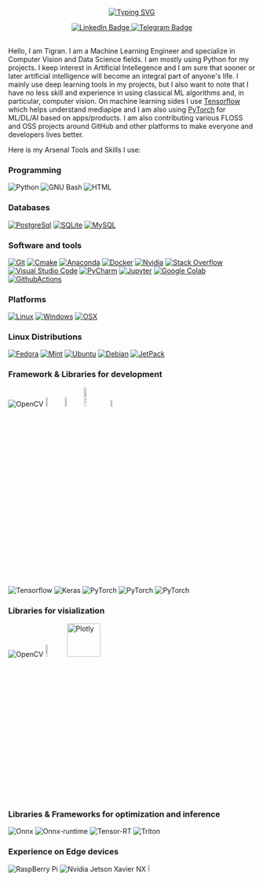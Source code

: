 
<!--
**TigranMakyan/TigranMakyan** is a ✨ _special_ ✨ repository because its `README.md` (this file) appears on your GitHub profile.

Here are some ideas to get you started:

- 🔭 I’m currently working on ...
- 🌱 I’m currently learning ...
- 👯 I’m looking to collaborate on ...
- 🤔 I’m looking for help with ...
- 💬 Ask me about ...
- 📫 How to reach me: ...
- 😄 Pronouns: ...
- ⚡ Fun fact: ...
-->
<p align="center">
<a href="https://github.com/TigranMakyan"><img src="https://readme-typing-svg.demolab.com?font=Fira+Code&size=32&pause=2000&color=4A71D9&center=true&vCenter=true&width=435&lines=Hi+there%F0%9F%91%8B!+I+am+Tigran;Nice+to+meet+you!" alt="Typing SVG" /></a>
</p>
<div id="badges", align="center">
  <a href="https://www.linkedin.com/in/tigranmakyan">
    <img src="https://img.shields.io/badge/LinkedIn-blue?style=for-the-badge&logo=linkedin&logoColor=white" alt="LinkedIn Badge"/>
  </a>
  <a href="https://www.t.me/Tigran_Makyan">
    <img src="https://img.shields.io/badge/Telegram-blue?style=for-the-badge&logo=telegram&logoColor=white" alt="Telegram Badge"/>
  </a>
</div>
<br>
<p align="left">
  Hello, I am Tigran. I am a Machine Learning Engineer and specialize in Computer Vision and Data Science fields. I am mostly using Python for my projects. I keep interest in Artificial Intellegence and 
I am sure that sooner or later artificial intelligence will become an integral part of anyone's life. I mainly use deep learning tools in my projects, but I also want to note that I have no less skill and experience in using classical ML algorithms and, in particular, computer vision. 
On machine learning sides I use <a href="https://www.tensorflow.org">Tensorflow</a> which helps understand mediapipe and I am also using <a href="https://www.pytorch.org">PyTorch</a> for ML/DL/AI based on apps/products. I am also contributing various FLOSS and OSS projects around GitHub and other platforms to make everyone and developers lives better.
</p>

Here is my Arsenal Tools and Skills I use:
<h3 align="left">Programming</h3>
<p>
    <img alt="Python" src="https://img.shields.io/badge/Python-3776AB.svg?logo=python&logoColor=white"></img>
    <img alt="GNU Bash" src="https://img.shields.io/badge/GNU Bash-4EAA25.svg?logo=gnubash&logoColor=white"></img>
    <img alt="HTML" src="https://img.shields.io/badge/HTML%20-%23E34F26.svg?logo=html5&logoColor=white"></img>
</p>
<h3 align="left">Databases</h3>
<p>
    <a href="#"><img alt="PostgreSql" src="https://img.shields.io/badge/PostgreSql-4169E1?logo=postgresql&logoColor=white"></a>
    <a href="#"><img alt="SQLite" src ="https://img.shields.io/badge/SQLite-003B57.svg?logo=sqlite&logoColor=white"></a>
    <a href="#"><img alt="MySQL" src ="https://img.shields.io/badge/MySQL-4479A1.svg?logo=MySQL&logoColor=white"></a>
</p>
<h3 align="left">Software and tools</h3>
<p>
    <a href="#"><img alt="Git" src="https://img.shields.io/badge/Git%20-%23F05033.svg?logo=git&logoColor=white"></a>
    <a href="#"><img alt="Cmake" src="https://img.shields.io/badge/Cmake-064F8C.svg?logo=Cmake&logoColor=white"></a>
    <a href="#"><img alt="Anaconda" src="https://img.shields.io/badge/Anaconda-44A833.svg?logo=Anaconda&logoColor=white"></a>
    <a href="#"><img alt="Docker" src="https://img.shields.io/badge/Docker-2391E6.svg?logo=docker&logoColor=white"></img></a>
    <a href="#"><img alt="Nvidia" src="https://img.shields.io/badge/Nvidia-76B900.svg?logo=Nvidia&logoColor=white"></img></a>
    <a href="#"><img alt="Stack Overflow" src="https://img.shields.io/badge/-StackOverflow-F58025?logo=stack-overflow&logoColor=white"></a>
    <a href="#"><img alt="Visual Studio Code" src="https://img.shields.io/badge/Visual%20Studio%20Code-0078d7.svg?logo=visual-studio-code&logoColor=white"></a>
    <a href="#"><img alt="PyCharm" src="https://img.shields.io/badge/PyCharm-000000.svg?logo=pycharm&logoColor=white"></a>
    <a href="#"><img alt="Jupyter" src="https://img.shields.io/badge/JupyterNotebook-F37626.svg?logo=Jupyter&logoColor=white"></a>
    <a href="#"><img alt="Google Colab" src="https://colab.research.google.com/assets/colab-badge.svg"></a>
    <a href="#"><img alt="GithubActions" src="https://img.shields.io/badge/Github Actions-2088FF.svg?logo=githubactions&logoColor=white"></a>
</p>
<h3 align="left">Platforms</h3>
<p>
    <a href="#"><img alt="Linux" src="https://img.shields.io/badge/Linux-%23F7DF1E.svg?logo=Linux&logoColor=black"></a>
    <a href="#"><img alt="Windows" src="https://img.shields.io/badge/Windows-%2391E6.svg?logo=Windows&logoColor=white"></a>
    <a href="#"><img alt="OSX" src="https://img.shields.io/badge/Mac-OSX-%23E34F26.svg?logo=Apple&logoColor=white"></a>
</p>

<h3 align="left">Linux Distributions</h3>
<p>
    <a href="#"><img alt="Fedora" src="https://img.shields.io/badge/Fedora-51A2DA.svg?logo=fedora&logoColor=white"></a>
    <a href="#"><img alt="Mint" src="https://img.shields.io/badge/CentOS-262577.svg?logo=CentOS&logoColor=white"></a>
    <a href="#"><img alt="Ubuntu" src="https://img.shields.io/badge/Ubuntu-FE7A16.svg?logo=Ubuntu&logoColor=white"></a>
    <a href="#"><img alt="Debian" src="https://img.shields.io/badge/Debian-A81D33.svg?logo=Debian&logoColor=white"></a>
    <a href="#"><img alt="JetPack" src="https://img.shields.io/badge/Nvidia-76B900.svg?logo=Nvidia&logoColor=white"></img></a>
</p>

<h3 align="left">Framework & Libraries for development</h3>
<p> 
  <img alt="OpenCV" src="https://img.shields.io/badge/OpenCV-2391E6.svg?logo=OpenCV&logoColor=white"></img>
  <img width="7%" alt="Numpy" src="https://img.shields.io/badge/numpy-%23013243.svg?style=for-the-badge&logo=numpy&logoColor=white"></img>
  <img width="7%" alt="Pandas" src="https://img.shields.io/badge/pandas-%23150458.svg?style=for-the-badge&logo=pandas&logoColor=white"></img>
  <img width="10%" alt="Scikit-Learn" src="https://img.shields.io/badge/scikit--learn-%23F7931E.svg?style=for-the-badge&logo=scikit-learn&logoColor=white"></img>
  <img width="6%" alt="SciPy" src="https://img.shields.io/badge/SciPy-%230C55A5.svg?style=for-the-badge&logo=scipy&logoColor=%white"></img>
</p>
<p>
  <img alt="Tensorflow" src="https://img.shields.io/badge/Tensorflow-v2-FE7A16.svg?logo=Tensorflow&logoColor=white"></img>
  <img alt="Keras" src="https://img.shields.io/badge/Keras%20-%231572B6.svg?logo=css3&logoColor=white&color=red"></img>
  <img alt="PyTorch" src="https://img.shields.io/badge/PyTorch-EE4C2C.svg?logo=PyTorch&logoColor=white"></img>
  <img alt="PyTorch" src="https://img.shields.io/badge/TorchVision-EE4C2C.svg?logo=PyTorch&logoColor=white"></img>
  <img alt="PyTorch" src="https://img.shields.io/badge/TorchAudio-EE4C2C.svg?logo=PyTorch&logoColor=white"></img>
</p>

<h3 align="left">Libraries for visialization</h3>
<p> 
  <img alt="OpenCV" src="https://img.shields.io/badge/OpenCV-2391E6.svg?logo=OpenCV&logoColor=white"></img>
  <img width="8%" alt="MatPlotLib" src="https://img.shields.io/badge/Matplotlib-%23ffffff.svg?style=for-the-badge&logo=Matplotlib&logoColor=black"></img>
  <img width="68" src="https://img.shields.io/badge/Plotly-%233F4F75.svg?style=for-the-badge&logo=plotly&logoColor=white" alt="Plotly" ></img>
</p>

<h3 align="left">Libraries & Frameworks for optimization and inference</h3>
<p> 
  <img alt="Onnx" src="https://img.shields.io/badge/Onnx-717272.svg?logo=Onnx&logoColor=white"></img>
  <img alt="Onnx-runtime" src="https://img.shields.io/badge/OnnxRuntime-717272.svg?logo=Onnx&logoColor=white"></img>
  <img alt="Tensor-RT" src="https://img.shields.io/badge/Tensor_RT-717272.svg?logo=Onnx&logoColor=white&color=green"></img>
  <img alt="Triton" src="https://img.shields.io/badge/Triton-717272.svg?logo=Onnx&logoColor=white&color=green"></img>
</p>

<h3 align="left">Experience on Edge devices</h3>
<p> 
  <img alt="RaspBerry Pi" src="https://img.shields.io/badge/RaspberryPy%20-%231572B6.svg?logo=css3&logoColor=white&color=red"></img>
  <img alt="Nvidia Jetson Xavier NX" src="https://img.shields.io/badge/Xavier%20-%231572B6.svg?logo=css3&logoColor=white&color=orange"></img>
  <img width="6%" alt="Nvidia Jetson Nano" width="9%" src="https://img.shields.io/badge/NANO%20-%231572B6.svg?logo=css3&logoColor=white&color=yallow"></img>
</p>

